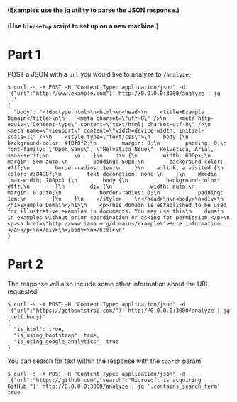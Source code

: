#### (Examples use the [jq](https://stedolan.github.io/jq/) utility to parse the JSON response.)

#### (Use `bin/setup` script to set up on a new machine.)

# Part 1

POST a JSON with a `url` you would like to analyze to `/analyze`:

```
$ curl -s -X POST -H "Content-Type: application/json" -d '{"url":"http://www.example.com"}' http://0.0.0.0:3000/analyze | jq '.'
{
  "body": "<!doctype html>\n<html>\n<head>\n    <title>Example Domain</title>\n\n    <meta charset=\"utf-8\" />\n    <meta http-equiv=\"Content-type\" content=\"text/html; charset=utf-8\" />\n    <meta name=\"viewport\" content=\"width=device-width, initial-scale=1\" />\n    <style type=\"text/css\">\n    body {\n        background-color: #f0f0f2;\n        margin: 0;\n        padding: 0;\n        font-family: \"Open Sans\", \"Helvetica Neue\", Helvetica, Arial, sans-serif;\n        \n    }\n    div {\n        width: 600px;\n        margin: 5em auto;\n        padding: 50px;\n        background-color: #fff;\n        border-radius: 1em;\n    }\n    a:link, a:visited {\n        color: #38488f;\n        text-decoration: none;\n    }\n    @media (max-width: 700px) {\n        body {\n            background-color: #fff;\n        }\n        div {\n            width: auto;\n            margin: 0 auto;\n            border-radius: 0;\n            padding: 1em;\n        }\n    }\n    </style>    \n</head>\n\n<body>\n<div>\n    <h1>Example Domain</h1>\n    <p>This domain is established to be used for illustrative examples in documents. You may use this\n    domain in examples without prior coordination or asking for permission.</p>\n    <p><a href=\"http://www.iana.org/domains/example\">More information...</a></p>\n</div>\n</body>\n</html>\n"
}
```

# Part 2

The response will also include some other information about the URL requested:

```
$ curl -s -X POST -H "Content-Type: application/json" -d '{"url":"https://getbootstrap.com/"}' http://0.0.0.0:3000/analyze | jq 'del(.body)'
{
  "is_html": true,
  "is_using_bootstrap": true,
  "is_using_google_analytics": true
}
```

You can search for text within the response with the `search` param:

```
$ curl -s -X POST -H "Content-Type: application/json" -d '{"url":"https://github.com","search":"Microsoft is acquiring GitHub!"}' http://0.0.0.0:3000/analyze | jq '.contains_search_term'
true
```
